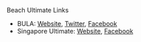 Beach Ultimate Links

* BULA: [Website](http://beachultimate.org), [Twitter](https://twitter.com/Beach_Ultimate), [Facebook](https://www.facebook.com/Beach-Ultimate-165599520119118/)
* Singapore Ultimate: [Website](http://singaporeultimate.com), [Facebook](https://www.facebook.com/UPASingapore)

